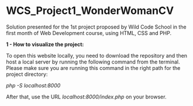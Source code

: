 # WCS_Project1_WonderWomanCV
Solution presented for the 1st project proposed by Wild Code School in the first month of Web Development course, using HTML, CSS and PHP.

**1 - How to visualize the project:**

To open this website locally, you need to download the repository and then host a local server by running the following command from the terminal. Please make sure you are running this command in the right path for the project directory:

_php -S localhost:8000_

After that, use the URL _localhost:8000/index.php_ on your browser. 

